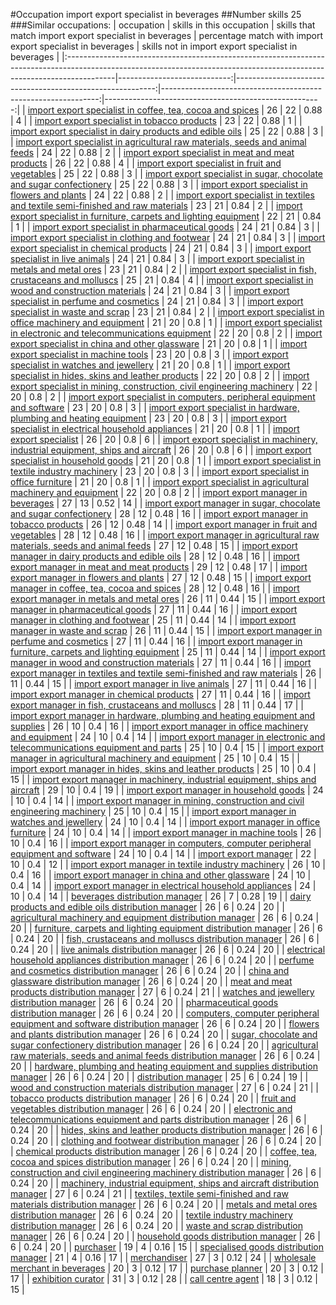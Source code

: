 #Occupation import export specialist in beverages
##Number skills 25
###Similar occupations:
| occupation                                                                                                                                                              |   skills in this occupation |   skills that match import export specialist in beverages |   percentage match with import export specialist in beverages |   skills not in import export specialist in beverages |
|:------------------------------------------------------------------------------------------------------------------------------------------------------------------------|----------------------------:|----------------------------------------------------------:|--------------------------------------------------------------:|------------------------------------------------------:|
| [import export specialist in coffee, tea, cocoa and spices](import_export_specialist_in_coffee,_tea,_cocoa_and_spices.md)                                               |                          26 |                                                        22 |                                                          0.88 |                                                     4 |
| [import export specialist in tobacco products](import_export_specialist_in_tobacco_products.md)                                                                         |                          23 |                                                        22 |                                                          0.88 |                                                     1 |
| [import export specialist in dairy products and edible oils](import_export_specialist_in_dairy_products_and_edible_oils.md)                                             |                          25 |                                                        22 |                                                          0.88 |                                                     3 |
| [import export specialist in agricultural raw materials, seeds and animal feeds](import_export_specialist_in_agricultural_raw_materials,_seeds_and_animal_feeds.md)     |                          24 |                                                        22 |                                                          0.88 |                                                     2 |
| [import export specialist in meat and meat products](import_export_specialist_in_meat_and_meat_products.md)                                                             |                          26 |                                                        22 |                                                          0.88 |                                                     4 |
| [import export specialist in fruit and vegetables](import_export_specialist_in_fruit_and_vegetables.md)                                                                 |                          25 |                                                        22 |                                                          0.88 |                                                     3 |
| [import export specialist in sugar, chocolate and sugar confectionery](import_export_specialist_in_sugar,_chocolate_and_sugar_confectionery.md)                         |                          25 |                                                        22 |                                                          0.88 |                                                     3 |
| [import export specialist in flowers and plants](import_export_specialist_in_flowers_and_plants.md)                                                                     |                          24 |                                                        22 |                                                          0.88 |                                                     2 |
| [import export specialist in textiles and textile semi-finished and raw materials](import_export_specialist_in_textiles_and_textile_semi-finished_and_raw_materials.md) |                          23 |                                                        21 |                                                          0.84 |                                                     2 |
| [import export specialist in furniture, carpets and lighting equipment](import_export_specialist_in_furniture,_carpets_and_lighting_equipment.md)                       |                          22 |                                                        21 |                                                          0.84 |                                                     1 |
| [import export specialist in pharmaceutical goods](import_export_specialist_in_pharmaceutical_goods.md)                                                                 |                          24 |                                                        21 |                                                          0.84 |                                                     3 |
| [import export specialist in clothing and footwear](import_export_specialist_in_clothing_and_footwear.md)                                                               |                          24 |                                                        21 |                                                          0.84 |                                                     3 |
| [import export specialist in chemical products](import_export_specialist_in_chemical_products.md)                                                                       |                          24 |                                                        21 |                                                          0.84 |                                                     3 |
| [import export specialist in live animals](import_export_specialist_in_live_animals.md)                                                                                 |                          24 |                                                        21 |                                                          0.84 |                                                     3 |
| [import export specialist in metals and metal ores](import_export_specialist_in_metals_and_metal_ores.md)                                                               |                          23 |                                                        21 |                                                          0.84 |                                                     2 |
| [import export specialist in  fish, crustaceans and molluscs](import_export_specialist_in__fish,_crustaceans_and_molluscs.md)                                           |                          25 |                                                        21 |                                                          0.84 |                                                     4 |
| [import export specialist in wood and construction materials](import_export_specialist_in_wood_and_construction_materials.md)                                           |                          24 |                                                        21 |                                                          0.84 |                                                     3 |
| [import export specialist in perfume and cosmetics](import_export_specialist_in_perfume_and_cosmetics.md)                                                               |                          24 |                                                        21 |                                                          0.84 |                                                     3 |
| [import export specialist in waste and scrap](import_export_specialist_in_waste_and_scrap.md)                                                                           |                          23 |                                                        21 |                                                          0.84 |                                                     2 |
| [import export specialist in office machinery and equipment](import_export_specialist_in_office_machinery_and_equipment.md)                                             |                          21 |                                                        20 |                                                          0.8  |                                                     1 |
| [import export specialist in electronic and telecommunications equipment](import_export_specialist_in_electronic_and_telecommunications_equipment.md)                   |                          22 |                                                        20 |                                                          0.8  |                                                     2 |
| [import export specialist in china and other glassware](import_export_specialist_in_china_and_other_glassware.md)                                                       |                          21 |                                                        20 |                                                          0.8  |                                                     1 |
| [import export specialist in machine tools](import_export_specialist_in_machine_tools.md)                                                                               |                          23 |                                                        20 |                                                          0.8  |                                                     3 |
| [import export specialist in watches and jewellery](import_export_specialist_in_watches_and_jewellery.md)                                                               |                          21 |                                                        20 |                                                          0.8  |                                                     1 |
| [import export specialist in hides, skins and leather products](import_export_specialist_in_hides,_skins_and_leather_products.md)                                       |                          22 |                                                        20 |                                                          0.8  |                                                     2 |
| [import export specialist in mining, construction, civil engineering machinery](import_export_specialist_in_mining,_construction,_civil_engineering_machinery.md)       |                          22 |                                                        20 |                                                          0.8  |                                                     2 |
| [import export specialist in computers, peripheral equipment and software](import_export_specialist_in_computers,_peripheral_equipment_and_software.md)                 |                          23 |                                                        20 |                                                          0.8  |                                                     3 |
| [import export specialist in hardware, plumbing and heating equipment](import_export_specialist_in_hardware,_plumbing_and_heating_equipment.md)                         |                          23 |                                                        20 |                                                          0.8  |                                                     3 |
| [import export specialist in electrical household appliances](import_export_specialist_in_electrical_household_appliances.md)                                           |                          21 |                                                        20 |                                                          0.8  |                                                     1 |
| [import export specialist](import_export_specialist.md)                                                                                                                 |                          26 |                                                        20 |                                                          0.8  |                                                     6 |
| [import export specialist in machinery, industrial equipment, ships and aircraft](import_export_specialist_in_machinery,_industrial_equipment,_ships_and_aircraft.md)   |                          26 |                                                        20 |                                                          0.8  |                                                     6 |
| [import export specialist in household goods](import_export_specialist_in_household_goods.md)                                                                           |                          21 |                                                        20 |                                                          0.8  |                                                     1 |
| [import export specialist in textile industry machinery](import_export_specialist_in_textile_industry_machinery.md)                                                     |                          23 |                                                        20 |                                                          0.8  |                                                     3 |
| [import export specialist in office furniture](import_export_specialist_in_office_furniture.md)                                                                         |                          21 |                                                        20 |                                                          0.8  |                                                     1 |
| [import export specialist in agricultural machinery and equipment](import_export_specialist_in_agricultural_machinery_and_equipment.md)                                 |                          22 |                                                        20 |                                                          0.8  |                                                     2 |
| [import export manager in beverages](import_export_manager_in_beverages.md)                                                                                             |                          27 |                                                        13 |                                                          0.52 |                                                    14 |
| [import export manager in sugar, chocolate and sugar confectionery](import_export_manager_in_sugar,_chocolate_and_sugar_confectionery.md)                               |                          28 |                                                        12 |                                                          0.48 |                                                    16 |
| [import export manager in tobacco products](import_export_manager_in_tobacco_products.md)                                                                               |                          26 |                                                        12 |                                                          0.48 |                                                    14 |
| [import export manager in fruit and vegetables](import_export_manager_in_fruit_and_vegetables.md)                                                                       |                          28 |                                                        12 |                                                          0.48 |                                                    16 |
| [import export manager in agricultural raw materials, seeds and animal feeds](import_export_manager_in_agricultural_raw_materials,_seeds_and_animal_feeds.md)           |                          27 |                                                        12 |                                                          0.48 |                                                    15 |
| [import export manager in dairy products and edible oils](import_export_manager_in_dairy_products_and_edible_oils.md)                                                   |                          28 |                                                        12 |                                                          0.48 |                                                    16 |
| [import export manager in meat and meat products](import_export_manager_in_meat_and_meat_products.md)                                                                   |                          29 |                                                        12 |                                                          0.48 |                                                    17 |
| [import export manager in flowers and plants](import_export_manager_in_flowers_and_plants.md)                                                                           |                          27 |                                                        12 |                                                          0.48 |                                                    15 |
| [import export manager in coffee, tea, cocoa and spices](import_export_manager_in_coffee,_tea,_cocoa_and_spices.md)                                                     |                          28 |                                                        12 |                                                          0.48 |                                                    16 |
| [import export manager in metals and metal ores](import_export_manager_in_metals_and_metal_ores.md)                                                                     |                          26 |                                                        11 |                                                          0.44 |                                                    15 |
| [import export manager in pharmaceutical goods](import_export_manager_in_pharmaceutical_goods.md)                                                                       |                          27 |                                                        11 |                                                          0.44 |                                                    16 |
| [import export manager in clothing and footwear](import_export_manager_in_clothing_and_footwear.md)                                                                     |                          25 |                                                        11 |                                                          0.44 |                                                    14 |
| [import export manager in waste and scrap](import_export_manager_in_waste_and_scrap.md)                                                                                 |                          26 |                                                        11 |                                                          0.44 |                                                    15 |
| [import export manager in perfume and cosmetics](import_export_manager_in_perfume_and_cosmetics.md)                                                                     |                          27 |                                                        11 |                                                          0.44 |                                                    16 |
| [import export manager in furniture, carpets and lighting equipment](import_export_manager_in_furniture,_carpets_and_lighting_equipment.md)                             |                          25 |                                                        11 |                                                          0.44 |                                                    14 |
| [import export manager in wood and construction materials](import_export_manager_in_wood_and_construction_materials.md)                                                 |                          27 |                                                        11 |                                                          0.44 |                                                    16 |
| [import export manager in textiles and textile semi-finished and raw materials](import_export_manager_in_textiles_and_textile_semi-finished_and_raw_materials.md)       |                          26 |                                                        11 |                                                          0.44 |                                                    15 |
| [import export manager in live animals](import_export_manager_in_live_animals.md)                                                                                       |                          27 |                                                        11 |                                                          0.44 |                                                    16 |
| [import export manager in chemical products](import_export_manager_in_chemical_products.md)                                                                             |                          27 |                                                        11 |                                                          0.44 |                                                    16 |
| [import export manager in fish, crustaceans and molluscs](import_export_manager_in_fish,_crustaceans_and_molluscs.md)                                                   |                          28 |                                                        11 |                                                          0.44 |                                                    17 |
| [import export manager in hardware, plumbing and heating equipment and supplies](import_export_manager_in_hardware,_plumbing_and_heating_equipment_and_supplies.md)     |                          26 |                                                        10 |                                                          0.4  |                                                    16 |
| [import export manager in office machinery and equipment](import_export_manager_in_office_machinery_and_equipment.md)                                                   |                          24 |                                                        10 |                                                          0.4  |                                                    14 |
| [import export manager in electronic and telecommunications equipment and parts](import_export_manager_in_electronic_and_telecommunications_equipment_and_parts.md)     |                          25 |                                                        10 |                                                          0.4  |                                                    15 |
| [import export manager in agricultural machinery and equipment](import_export_manager_in_agricultural_machinery_and_equipment.md)                                       |                          25 |                                                        10 |                                                          0.4  |                                                    15 |
| [import export manager in hides, skins and leather products](import_export_manager_in_hides,_skins_and_leather_products.md)                                             |                          25 |                                                        10 |                                                          0.4  |                                                    15 |
| [import export manager in machinery, industrial equipment, ships and aircraft](import_export_manager_in_machinery,_industrial_equipment,_ships_and_aircraft.md)         |                          29 |                                                        10 |                                                          0.4  |                                                    19 |
| [import export manager in household goods](import_export_manager_in_household_goods.md)                                                                                 |                          24 |                                                        10 |                                                          0.4  |                                                    14 |
| [import export manager in mining, construction and civil engineering machinery](import_export_manager_in_mining,_construction_and_civil_engineering_machinery.md)       |                          25 |                                                        10 |                                                          0.4  |                                                    15 |
| [import export manager in watches and jewellery](import_export_manager_in_watches_and_jewellery.md)                                                                     |                          24 |                                                        10 |                                                          0.4  |                                                    14 |
| [import export manager in office furniture](import_export_manager_in_office_furniture.md)                                                                               |                          24 |                                                        10 |                                                          0.4  |                                                    14 |
| [import export manager in machine tools](import_export_manager_in_machine_tools.md)                                                                                     |                          26 |                                                        10 |                                                          0.4  |                                                    16 |
| [import export manager in computers, computer peripheral equipment and software](import_export_manager_in_computers,_computer_peripheral_equipment_and_software.md)     |                          24 |                                                        10 |                                                          0.4  |                                                    14 |
| [import export manager](import_export_manager.md)                                                                                                                       |                          22 |                                                        10 |                                                          0.4  |                                                    12 |
| [import export manager in textile industry machinery](import_export_manager_in_textile_industry_machinery.md)                                                           |                          26 |                                                        10 |                                                          0.4  |                                                    16 |
| [import export manager in china and other glassware](import_export_manager_in_china_and_other_glassware.md)                                                             |                          24 |                                                        10 |                                                          0.4  |                                                    14 |
| [import export manager in electrical household appliances](import_export_manager_in_electrical_household_appliances.md)                                                 |                          24 |                                                        10 |                                                          0.4  |                                                    14 |
| [beverages distribution manager](beverages_distribution_manager.md)                                                                                                     |                          26 |                                                         7 |                                                          0.28 |                                                    19 |
| [dairy products and edible oils distribution manager](dairy_products_and_edible_oils_distribution_manager.md)                                                           |                          26 |                                                         6 |                                                          0.24 |                                                    20 |
| [agricultural machinery and equipment distribution manager](agricultural_machinery_and_equipment_distribution_manager.md)                                               |                          26 |                                                         6 |                                                          0.24 |                                                    20 |
| [furniture, carpets and lighting equipment distribution manager](furniture,_carpets_and_lighting_equipment_distribution_manager.md)                                     |                          26 |                                                         6 |                                                          0.24 |                                                    20 |
| [fish, crustaceans and molluscs distribution manager](fish,_crustaceans_and_molluscs_distribution_manager.md)                                                           |                          26 |                                                         6 |                                                          0.24 |                                                    20 |
| [live animals distribution manager](live_animals_distribution_manager.md)                                                                                               |                          26 |                                                         6 |                                                          0.24 |                                                    20 |
| [electrical household appliances distribution manager](electrical_household_appliances_distribution_manager.md)                                                         |                          26 |                                                         6 |                                                          0.24 |                                                    20 |
| [perfume and cosmetics distribution manager](perfume_and_cosmetics_distribution_manager.md)                                                                             |                          26 |                                                         6 |                                                          0.24 |                                                    20 |
| [china and glassware distribution manager](china_and_glassware_distribution_manager.md)                                                                                 |                          26 |                                                         6 |                                                          0.24 |                                                    20 |
| [meat and meat products distribution manager](meat_and_meat_products_distribution_manager.md)                                                                           |                          27 |                                                         6 |                                                          0.24 |                                                    21 |
| [watches and jewellery distribution manager](watches_and_jewellery_distribution_manager.md)                                                                             |                          26 |                                                         6 |                                                          0.24 |                                                    20 |
| [pharmaceutical goods distribution manager](pharmaceutical_goods_distribution_manager.md)                                                                               |                          26 |                                                         6 |                                                          0.24 |                                                    20 |
| [computers, computer peripheral equipment and software distribution manager](computers,_computer_peripheral_equipment_and_software_distribution_manager.md)             |                          26 |                                                         6 |                                                          0.24 |                                                    20 |
| [flowers and plants distribution manager](flowers_and_plants_distribution_manager.md)                                                                                   |                          26 |                                                         6 |                                                          0.24 |                                                    20 |
| [sugar, chocolate and sugar confectionery distribution manager](sugar,_chocolate_and_sugar_confectionery_distribution_manager.md)                                       |                          26 |                                                         6 |                                                          0.24 |                                                    20 |
| [agricultural raw materials, seeds and animal feeds distribution manager](agricultural_raw_materials,_seeds_and_animal_feeds_distribution_manager.md)                   |                          26 |                                                         6 |                                                          0.24 |                                                    20 |
| [hardware, plumbing and heating equipment and supplies distribution manager](hardware,_plumbing_and_heating_equipment_and_supplies_distribution_manager.md)             |                          26 |                                                         6 |                                                          0.24 |                                                    20 |
| [distribution manager](distribution_manager.md)                                                                                                                         |                          25 |                                                         6 |                                                          0.24 |                                                    19 |
| [wood and construction materials distribution manager](wood_and_construction_materials_distribution_manager.md)                                                         |                          27 |                                                         6 |                                                          0.24 |                                                    21 |
| [tobacco products distribution manager](tobacco_products_distribution_manager.md)                                                                                       |                          26 |                                                         6 |                                                          0.24 |                                                    20 |
| [fruit and vegetables distribution manager](fruit_and_vegetables_distribution_manager.md)                                                                               |                          26 |                                                         6 |                                                          0.24 |                                                    20 |
| [electronic and telecommunications equipment and parts distribution manager](electronic_and_telecommunications_equipment_and_parts_distribution_manager.md)             |                          26 |                                                         6 |                                                          0.24 |                                                    20 |
| [hides, skins and leather products distribution manager](hides,_skins_and_leather_products_distribution_manager.md)                                                     |                          26 |                                                         6 |                                                          0.24 |                                                    20 |
| [clothing and footwear distribution manager](clothing_and_footwear_distribution_manager.md)                                                                             |                          26 |                                                         6 |                                                          0.24 |                                                    20 |
| [chemical products distribution manager](chemical_products_distribution_manager.md)                                                                                     |                          26 |                                                         6 |                                                          0.24 |                                                    20 |
| [coffee, tea, cocoa and spices distribution manager](coffee,_tea,_cocoa_and_spices_distribution_manager.md)                                                             |                          26 |                                                         6 |                                                          0.24 |                                                    20 |
| [mining, construction and civil engineering machinery distribution manager](mining,_construction_and_civil_engineering_machinery_distribution_manager.md)               |                          26 |                                                         6 |                                                          0.24 |                                                    20 |
| [machinery, industrial equipment, ships and aircraft distribution manager](machinery,_industrial_equipment,_ships_and_aircraft_distribution_manager.md)                 |                          27 |                                                         6 |                                                          0.24 |                                                    21 |
| [textiles, textile semi-finished and raw materials distribution manager](textiles,_textile_semi-finished_and_raw_materials_distribution_manager.md)                     |                          26 |                                                         6 |                                                          0.24 |                                                    20 |
| [metals and metal ores distribution manager](metals_and_metal_ores_distribution_manager.md)                                                                             |                          26 |                                                         6 |                                                          0.24 |                                                    20 |
| [textile industry machinery distribution manager](textile_industry_machinery_distribution_manager.md)                                                                   |                          26 |                                                         6 |                                                          0.24 |                                                    20 |
| [waste and scrap distribution manager](waste_and_scrap_distribution_manager.md)                                                                                         |                          26 |                                                         6 |                                                          0.24 |                                                    20 |
| [household goods distribution manager](household_goods_distribution_manager.md)                                                                                         |                          26 |                                                         6 |                                                          0.24 |                                                    20 |
| [purchaser](purchaser.md)                                                                                                                                               |                          19 |                                                         4 |                                                          0.16 |                                                    15 |
| [specialised goods distribution manager](specialised_goods_distribution_manager.md)                                                                                     |                          21 |                                                         4 |                                                          0.16 |                                                    17 |
| [merchandiser](merchandiser.md)                                                                                                                                         |                          27 |                                                         3 |                                                          0.12 |                                                    24 |
| [wholesale merchant in beverages](wholesale_merchant_in_beverages.md)                                                                                                   |                          20 |                                                         3 |                                                          0.12 |                                                    17 |
| [purchase planner](purchase_planner.md)                                                                                                                                 |                          20 |                                                         3 |                                                          0.12 |                                                    17 |
| [exhibition curator](exhibition_curator.md)                                                                                                                             |                          31 |                                                         3 |                                                          0.12 |                                                    28 |
| [call centre agent](call_centre_agent.md)                                                                                                                               |                          18 |                                                         3 |                                                          0.12 |                                                    15 |
